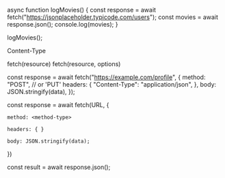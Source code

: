 async function logMovies() {
  const response = await fetch("https://jsonplaceholder.typicode.com/users");
  const movies = await response.json();
  console.log(movies);
}

logMovies(); 


Content-Type

fetch(resource)
fetch(resource, options)

 const response = await fetch("https://example.com/profile", {
      method: "POST", // or 'PUT'
      headers: {
        "Content-Type": "application/json",
      },
      body: JSON.stringify(data),
    });


const response  = await fetch(URL, {
	
	method: <method-type>

	headers: { }

	body: JSON.stringify(data);
})

const result = await response.json();